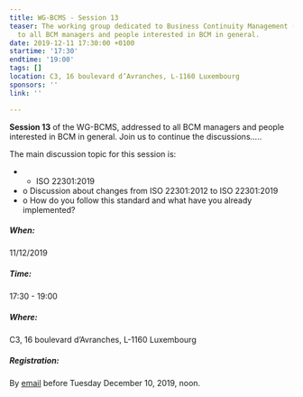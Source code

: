 ```yaml
---
title: WG-BCMS - Session 13
teaser: The working group dedicated to Business Continuity Management (BCMS) is addressed
  to all BCM managers and people interested in BCM in general.
date: 2019-12-11 17:30:00 +0100
startime: '17:30'
endtime: '19:00'
tags: []
location: C3, 16 boulevard d’Avranches, L-1160 Luxembourg
sponsors: ''
link: ''

---
```

**Session 13** of the WG-BCMS, addressed to all BCM managers and people interested in BCM in general. Join us to continue the discussions…..

The main discussion topic for this session is:

* 
  * ISO 22301:2019
* o Discussion about changes from ISO 22301:2012 to ISO 22301:2019
* o How do you follow this standard and what have you already implemented?

##### When:

11/12/2019

##### Time:

17:30 - 19:00

##### Where:

C3, 16 boulevard d’Avranches, L-1160 Luxembourg

##### Registration:

By [email](mailto:secgen@clusil.lu) before Tuesday December 10, 2019, noon.
